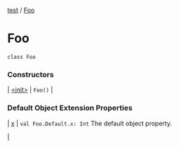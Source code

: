 [test](test/index) / [Foo](test/-foo/index)


# Foo

`class Foo`



### Constructors


| [&lt;init&gt;](test/-foo/-init-) | `Foo()` |


### Default Object Extension Properties


| [x](test/x) | `val Foo.Default.x: Int`
The default object property.

 |


